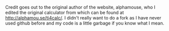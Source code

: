 Credit goes out to the original author of the website, alphamouse, who I edited the original calculator from which can be found at http://alphamou.se/ti4calc/. 
I didn't really want to do a fork as I have never used github before and my code is a little garbage if you know what I mean.
